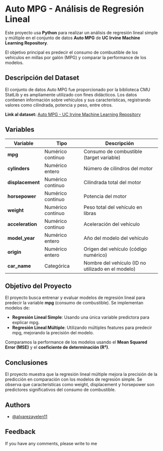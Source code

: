# Auto MPG - Análisis de Regresión Lineal

Este proyecto usa **Python** para realizar un análisis de regresión lineal simple y múltiple en el conjunto de datos **Auto MPG** de **UC Irvine Machine Learning Repository**. 

El objetivo principal es predecir el consumo de combustible de los vehículos en millas por galón (MPG) y comparar la performance de los modelos.

## Descripción del Dataset

El conjunto de datos Auto MPG fue proporcionado por la biblioteca CMU StatLib y es ampliamente utilizado con fines didácticos. Los datos contienen información sobre vehículos y sus características, registrando valores como cilindrada, potencia y peso, entre otros.

**Link al dataset:** [Auto MPG - UC Irvine Machine Learning Repository](https://archive.ics.uci.edu/dataset/9/auto+mpg) 

## Variables

| Variable        | Tipo              | Descripción                                         |
|-----------------|-------------------|-----------------------------------------------------|
| **mpg**         | Numérico continuo | Consumo de combustible (target variable)            |
| **cylinders**   | Numérico entero   | Número de cilindros del motor                       |
| **displacement**| Numérico continuo | Cilindrada total del motor                          |
| **horsepower**  | Numérico continuo | Potencia del motor                                  |
| **weight**      | Numérico continuo | Peso total del vehículo en libras                   |
| **acceleration**| Numérico continuo | Aceleración del vehículo                            |
| **model_year**  | Numérico entero   | Año del modelo del vehículo                         |
| **origin**      | Numérico entero   | Origen del vehículo (código numérico)               |
| **car_name**    | Categórica        | Nombre del vehículo (ID no utilizado en el modelo)  |

## Objetivo del Proyecto

El proyecto busca entrenar y evaluar modelos de regresión lineal para predecir la variable **mpg** (consumo de combustible). Se implementan modelos de:

- **Regresión Lineal Simple**: Usando una única variable predictora para explicar mpg.
- **Regresión Lineal Múltiple**: Utilizando múltiples features para predecir mpg, mejorando la precisión del modelo.

Comparamos la performance de los modelos usando el **Mean Squared Error (MSE)** y el **coeficiente de determinación (R²)**.

## Conclusiones

El proyecto muestra que la regresión lineal múltiple mejora la precisión de la predicción en comparación con los modelos de regresión simple. Se observa que características como weight, displacement y horsepower son predictores significativos del consumo de combustible.

## Authors

- [@alvarezayelen11](https://github.com/alvarezayelen11)


## Feedback

If you have any comments, please write to me
